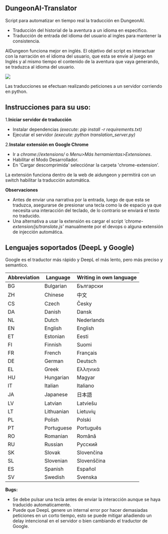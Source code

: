 ﻿## **DungeonAI-Translator**

Script para automatizar en tiempo real la traducción en DungeonAI.

- Traducción del historial de la aventura a un idioma en especifico.
- Traducción de entrada del idioma del usuario al ingles para mantener la consistencia.

AIDungeon funciona mejor en inglés.
El objetivo del script es interactuar con la narración en el idioma del usuario, que esta se envíe al juego en Inglés y al mismo tiempo el contenido de la aventura que vaya generando, se traduzca al idioma del usuario.

![](https://play-lh.googleusercontent.com/euTZxOt7w8chhedpujZnAX7F-s5jMACh-ivyf3cCg7nCFwCrnl6HaVG8gOqeu3CgBmJ-)

Las traducciones se efectuan realizando peticiones a un servidor corriendo en python. 

## Instrucciones para su uso:

1.**Iniciar servidor de traducción**
- Instalar dependencias _(execute: pip install -r requirements.txt)_
- Ejecutar el servidor _(execute: python translation_server.py)_

2.**Instalar extensión en Google Chrome**
- Ir a _chrome://extensions/_ o _Menu>Más herramientas>Extensiones_.
- Habilitar el Modo Desarrollador.
- En 'Cargar descomprimida' selecciónar la carpeta 'chrome-extension'.

La extensión funciona dentro de la web de aidungeon y permitirá con un switch habilitar la traducción automática.

**Observaciones**
- Antes de enviar una narrativa por la entrada, luego de que esta se traduzca, asegurarse de presionar una tecla como la de espacio ya que necesita una interacción del teclado, de lo contrario se enviará el texto no traducido.
- Una alternativa a usar la extensión es cargar el script _'chrome-extension/js/translate.js'_ manualmente por el devops o alguna extensión de injección automática.


## Lenguajes soportados (DeepL y Google)
Google es el traductor más rápido y DeepL el más lento, pero más preciso y semantico.

| Abbreviation | Language   | Writing in own language |
|--------------|------------|-------------------------|
| BG           | Bulgarian  | Български               |
| ZH           | Chinese    | 中文                    |
| CS           | Czech      | Česky                   |
| DA           | Danish     | Dansk                   |
| NL           | Dutch      | Nederlands              |
| EN           | English    | English                 |
| ET           | Estonian   | Eesti                   |
| FI           | Finnish    | Suomi                   |
| FR           | French     | Français                |
| DE           | German     | Deutsch                 |
| EL           | Greek      | Ελληνικά                |
| HU           | Hungarian  | Magyar                  |
| IT           | Italian    | Italiano                |
| JA           | Japanese   | 日本語                  |
| LV           | Latvian    | Latviešu                |
| LT           | Lithuanian | Lietuvių                |
| PL           | Polish     | Polski                  |
| PT           | Portuguese | Português               |
| RO           | Romanian   | Română                  |
| RU           | Russian    | Русский                 |
| SK           | Slovak     | Slovenčina              |
| SL           | Slovenian  | Slovenščina             |
| ES           | Spanish    | Español                 |
| SV           | Swedish    | Svenska                 |


**Bugs:**
- Se debe pulsar una tecla antes de enviar la interacción aunque se haya traducido automaticamente.
- Puede que DeepL genere un internal error por hacer demasiadas peticiones en un corto tiempo, esto se puede mitigar añadiendo un delay intencional en el servidor o bien cambiando el traductor de Google.
